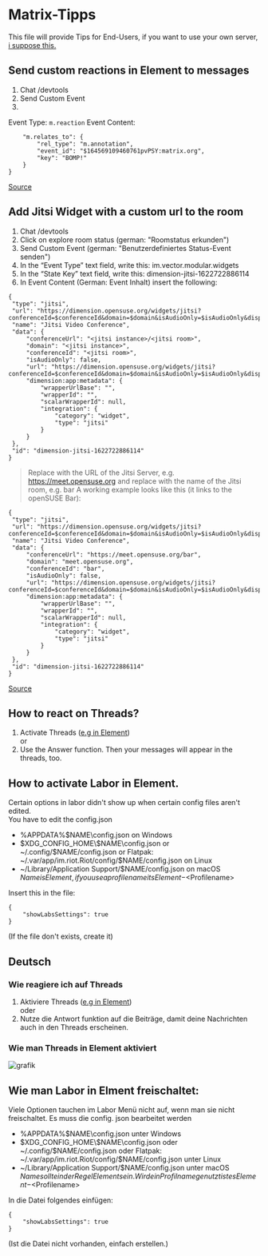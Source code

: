 # Matrix-Tipps
This file will provide Tips for End-Users, if you want to use your own server, [i suppose this.](server-tips.md) 

## Send custom reactions in Element to messages 
1. Chat /devtools
2. Send Custom Event
3. 
Event Type: `m.reaction`
Event Content: 
```{
    "m.relates_to": {
        "rel_type": "m.annotation",
        "event_id": "$164569109460761pvPSY:matrix.org",
        "key": "BOMP!"
    }
}
```
[Source](https://www.natrius.eu/dokuwiki/doku.php?id=digital:server:matrixsynapsemisc&s%5B%5D=reaction#send_custom_reactions_to_messages)

## Add Jitsi Widget with a custom url to the room
1. Chat /devtools
2. Click on explore room status (german: "Roomstatus erkunden")
3. Send Custom Event (german: "Benutzerdefiniertes Status-Event senden")
4. In the “Event Type” text field, write this: im.vector.modular.widgets
5. In the “State Key” text field, write this: dimension-jitsi-1622722886114
6. In Event Content (German: Event Inhalt) insert the following:
```
{
 "type": "jitsi",
 "url": "https://dimension.opensuse.org/widgets/jitsi?conferenceId=$conferenceId&domain=$domain&isAudioOnly=$isAudioOnly&displayName=$matrix_display_name&avatarUrl=$matrix_avatar_url&userId=$matrix_user_id",
 "name": "Jitsi Video Conference",
 "data": {
     "conferenceUrl": "<jitsi instance>/<jitsi room>",
     "domain": "<jitsi instance>",
     "conferenceId": "<jitsi room>",
     "isAudioOnly": false,
     "url": "https://dimension.opensuse.org/widgets/jitsi?conferenceId=$conferenceId&domain=$domain&isAudioOnly=$isAudioOnly&displayName=$matrix_display_name&avatarUrl=$matrix_avatar_url&userId=$matrix_user_id",
     "dimension:app:metadata": {
         "wrapperUrlBase": "",
         "wrapperId": "",
         "scalarWrapperId": null,
         "integration": {
             "category": "widget",
             "type": "jitsi"
         }
     }
 },
 "id": "dimension-jitsi-1622722886114"
}
```
> Replace <jitsi instance> with the URL of the Jitsi Server, e.g. https://meet.opensuse.org and replace <jitsi room> with the name of the Jitsi room, e.g. bar A working example looks like this (it links to the openSUSE Bar):
```
{
 "type": "jitsi",
 "url": "https://dimension.opensuse.org/widgets/jitsi?conferenceId=$conferenceId&domain=$domain&isAudioOnly=$isAudioOnly&displayName=$matrix_display_name&avatarUrl=$matrix_avatar_url&userId=$matrix_user_id",
 "name": "Jitsi Video Conference",
 "data": {
     "conferenceUrl": "https://meet.opensuse.org/bar",
     "domain": "meet.opensuse.org",
     "conferenceId": "bar",
     "isAudioOnly": false,
     "url": "https://dimension.opensuse.org/widgets/jitsi?conferenceId=$conferenceId&domain=$domain&isAudioOnly=$isAudioOnly&displayName=$matrix_display_name&avatarUrl=$matrix_avatar_url&userId=$matrix_user_id",
     "dimension:app:metadata": {
         "wrapperUrlBase": "",
         "wrapperId": "",
         "scalarWrapperId": null,
         "integration": {
             "category": "widget",
             "type": "jitsi"
         }
     }
 },
 "id": "dimension-jitsi-1622722886114"
}
```
[Source](https://blog.karatek.net/2021/06/09/jitsi-bar-magic/)

## How to react on Threads?
1. Activate Threads ([e.g in Element](https://user-images.githubusercontent.com/30293477/169691217-7be8bd74-e9c1-4c9c-9ee4-7e2f838f162d.png))   
or
2. Use the Answer function. Then your messages will appear in the threads, too.

## How to activate Labor in Element.
Certain options in labor didn't show up when certain config files aren't edited.  
You have to edit the config.json   
-    %APPDATA%\$NAME\config.json on Windows  
-    $XDG_CONFIG_HOME\$NAME\config.json or ~/.config/$NAME/config.json or Flatpak: ~/.var/app/im.riot.Riot/config/$NAME/config.json on Linux  
-    ~/Library/Application Support/$NAME/config.json on macOS  
$Name is Element, if you use a profilename its Element-<$Profilename>

Insert this in the file:
```
{
	"showLabsSettings": true
}
```
(If the file don't exists, create it)

## Deutsch
### Wie reagiere ich auf Threads
1. Aktiviere Threads ([e.g in Element](https://user-images.githubusercontent.com/30293477/169691217-7be8bd74-e9c1-4c9c-9ee4-7e2f838f162d.png))   
oder
2. Nutze die Antwort funktion auf die Beiträge, damit deine Nachrichten auch in den Threads erscheinen.

### Wie man Threads in Element aktiviert
![grafik](https://user-images.githubusercontent.com/30293477/169691217-7be8bd74-e9c1-4c9c-9ee4-7e2f838f162d.png)

## Wie man Labor in Elment freischaltet:
Viele Optionen tauchen im Labor Menü nicht auf, wenn man sie nicht freischaltet.
Es muss die config. json bearbeitet werden
-    %APPDATA%\$NAME\config.json unter Windows  
-    $XDG_CONFIG_HOME\$NAME\config.json oder ~/.config/$NAME/config.json oder Flatpak: ~/.var/app/im.riot.Riot/config/$NAME/config.json unter Linux  
-    ~/Library/Application Support/$NAME/config.json unter macOS  
$Name sollte in der Regel Element sein. Wird ein Profilname genutzt ist es Element-<$Profilename>

In die Datei folgendes einfügen:
```
{
	"showLabsSettings": true
}
```
(Ist die Datei nicht vorhanden, einfach erstellen.)
